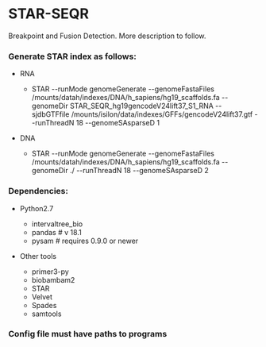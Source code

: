 # STAR-SEQR
Breakpoint and Fusion Detection. More description to follow.

### Generate STAR index as follows:
* RNA
  * STAR --runMode genomeGenerate --genomeFastaFiles /mounts/datah/indexes/DNA/h_sapiens/hg19_scaffolds.fa --genomeDir STAR_SEQR_hg19gencodeV24lift37_S1_RNA --sjdbGTFfile /mounts/isilon/data/indexes/GFFs/gencodeV24lift37.gtf --runThreadN 18 --genomeSAsparseD 1

* DNA
  * STAR --runMode genomeGenerate --genomeFastaFiles /mounts/datah/indexes/DNA/h_sapiens/hg19_scaffolds.fa --genomeDir ./ --runThreadN 18 --genomeSAsparseD 2


### Dependencies:
* Python2.7
  * intervaltree_bio
  * pandas # v 18.1
  * pysam  # requires 0.9.0 or newer

* Other tools
  * primer3-py
  * biobambam2
  * STAR
  * Velvet
  * Spades
  * samtools

### Config file must have paths to programs


